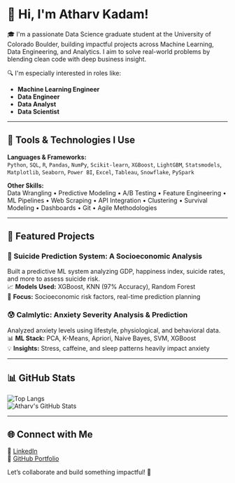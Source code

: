 # 👋 Hi, I'm Atharv Kadam!

🎓 I'm a passionate Data Science graduate student at the University of Colorado Boulder, building impactful projects across Machine Learning, Data Engineering, and Analytics. I aim to solve real-world problems by blending clean code with deep business insight.

🔍 I'm especially interested in roles like:
- **Machine Learning Engineer**
- **Data Engineer**
- **Data Analyst**
- **Data Scientist**

---

## 🔧 Tools & Technologies I Use

**Languages & Frameworks:**  
`Python`, `SQL`, `R`, `Pandas`, `NumPy`, `Scikit-learn`, `XGBoost`, `LightGBM`, `Statsmodels`, `Matplotlib`, `Seaborn`, `Power BI`, `Excel`, `Tableau`, `Snowflake`, `PySpark`

**Other Skills:**  
Data Wrangling • Predictive Modeling • A/B Testing • Feature Engineering • ML Pipelines • Web Scraping • API Integration • Clustering • Survival Modeling • Dashboards • Git • Agile Methodologies

---

## 🚀 Featured Projects

### 🧠 Suicide Prediction System: A Socioeconomic Analysis
Built a predictive ML system analyzing GDP, happiness index, suicide rates, and more to assess suicide risk.  
📈 **Models Used:** XGBoost, KNN (97% Accuracy), Random Forest  
🔬 **Focus:** Socioeconomic risk factors, real-time prediction planning  

### 😰 Calmlytic: Anxiety Severity Analysis & Prediction  
Analyzed anxiety levels using lifestyle, physiological, and behavioral data.  
📊 **ML Stack:** PCA, K-Means, Apriori, Naive Bayes, SVM, XGBoost  
💡 **Insights:** Stress, caffeine, and sleep patterns heavily impact anxiety  

---

## 📊 GitHub Stats

![Top Langs](https://github-readme-stats.vercel.app/api/top-langs/?username=AtharvKadammm&layout=compact&theme=default)  
![Atharv's GitHub Stats](https://github-readme-stats.vercel.app/api?username=AtharvKadammm&show_icons=true&theme=default)

---

## 🌐 Connect with Me

🔗 [LinkedIn](https://www.linkedin.com/in/atharv-kadam/)  
📂 [GitHub Portfolio](https://github.com/AtharvKadammm)

Let’s collaborate and build something impactful! 🚀
